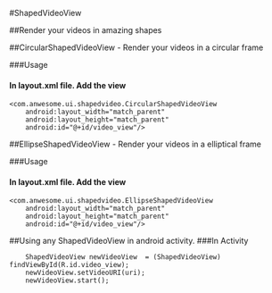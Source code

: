 #ShapedVideoView

##Render your videos in amazing shapes

##CircularShapedVideoView - Render your videos in a circular frame

###Usage

#### In layout.xml file. Add the view

```
<com.anwesome.ui.shapedvideo.CircularShapedVideoView
    android:layout_width="match_parent"
    android:layout_height="match_parent"
    android:id="@+id/video_view"/>
```
##EllipseShapedVideoView - Render your videos in a elliptical frame

###Usage

#### In layout.xml file. Add the view

```
<com.anwesome.ui.shapedvideo.EllipseShapedVideoView
    android:layout_width="match_parent"
    android:layout_height="match_parent"
    android:id="@+id/video_view"/>
```

##Using any ShapedVideoView in android activity.
###In Activity

```
    ShapedVideoView newVideoView  = (ShapedVideoView) findViewById(R.id.video_view);
    newVideoView.setVideoURI(uri);
    newVideoView.start();
```
